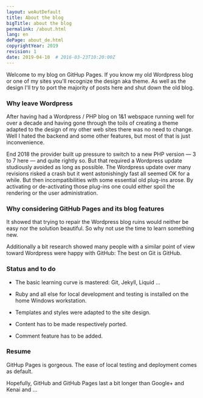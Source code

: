 ```yaml
---
layout: weAutDefault
title: About the blog
bigTitle: about the blog
permalink: /about.html
lang: en
dePage: about_de.html 
copyrightYear: 2019
revision: 1
date: 2019-04-10  # 2016-03-23T10:20:00Z
---
```


Welcome to my blog on GitHup Pages. If you know my old Wordpress blog or 
one of my sites you'll recognize the design aka theme. As well as the design 
I'll try to port the majority of posts here and shut down the old blog.

### Why leave Wordpress

After having had a Wordpress / PHP blog on 1&1 webspace running well for over
a decade and having gone through the toils of creating a theme adapted to the
design of my other web sites there was no need to change. Well I hated the 
backend and some other features, but most of that is just inconvenience.

End 2018 the provider built up pressure to switch to a new PHP version 
&mdash; 3 to 7 here &mdash; and quite rightly so. But that required a
Wordpress update  studiously avoided as long as possible. The Wordpress 
update over many revisions risked a crash but it went astonishingly fast all
seemed OK for a while. But then incompatibilities with some essential old
plug-ins arose. By activating or de-activating those plug-ins one could 
either spoil the rendering or the user administration.

### Why considering GitHub Pages and its blog features  

It showed that trying to repair the Wordpress blog ruins would neither be 
easy nor the solution beautiful. So why not use the time to learn something
new.

Additionally a bit research showed many people with a similar point of view
toward Wordpress were happy with GitHub: The best on Git is GitHub. 

### Status and to do

+ The basic learning curve is mastered: Git, Jekyll, Liquid ...

+ Ruby and all else for local development and testing is installed on
the home Windows workstation. 

+ Templates and styles were adapted to the site design.

- Content has to be made respectively ported.

- Comment feature has to be added.

### Resume 

GitHup Pages is gorgeous. The ease of local testing and deployment comes as
default.

Hopefully, GitHub and GitHub Pages last a bit longer than Google+ and Kenai 
and ... 

